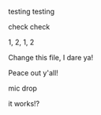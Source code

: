 testing testing

check check 

1, 2, 1, 2 

Change this file, I dare ya!

Peace out y'all!

mic drop


it works!?
